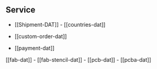 
## Service 

- [[Shipment-DAT]] - [[countries-dat]]

- [[custom-order-dat]]

- [[payment-dat]]

[[fab-dat]] - [[fab-stencil-dat]] - [[pcb-dat]] - [[pcba-dat]]